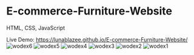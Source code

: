 # E-commerce-Furniture-Website
HTML, CSS, JavaScript

Live Demo: https://lunablazee.github.io/E-commerce-Furniture-Website/
![wodex6](https://github.com/LunaBlazee/E-commerce-Furniture-Website/assets/162085668/9fa1c386-3731-41ca-91ef-465c7ae94cb6)
![wodex5](https://github.com/LunaBlazee/E-commerce-Furniture-Website/assets/162085668/748d3c87-0873-4838-8d30-fd8a51108ea3)
![wodex4](https://github.com/LunaBlazee/E-commerce-Furniture-Website/assets/162085668/fabdf50e-d467-49ad-a634-2072c4cac6e0)
![wodex3](https://github.com/LunaBlazee/E-commerce-Furniture-Website/assets/162085668/9be70383-f44a-40a5-beaf-4aa6de4a6340)
![wodex2](https://github.com/LunaBlazee/E-commerce-Furniture-Website/assets/162085668/9b9be90e-3093-4749-9e41-5a507647fb08)
![wodex1](https://github.com/LunaBlazee/E-commerce-Furniture-Website/assets/162085668/8b3e035e-a2cd-435f-bcbd-1e02245037e8)

